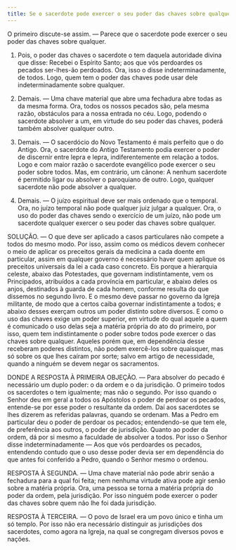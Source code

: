 ```yaml
---
title: Se o sacerdote pode exercer o seu poder das chaves sobre qualquer
---
```


O primeiro discute-se assim. — Parece que o sacerdote pode exercer o seu poder das chaves sobre qualquer.  

1. Pois, o poder das chaves o sacerdote o tem daquela autoridade divina que disse: Recebei o Espírito Santo; aos que vós perdoardes os pecados ser-lhes-ão perdoados. Ora, isso o disse indeterminadamente, de todos. Logo, quem tem o poder das chaves pode usar dele indeterminadamente sobre qualquer.  

2. Demais. — Uma chave material que abre uma fechadura abre todas as da mesma forma. Ora, todos os nossos pecados são, pela mesma razão, obstáculos para a nossa entrada no céu. Logo, podendo o sacerdote absolver a um, em virtude do seu poder das chaves, poderá também absolver qualquer outro.  

3. Demais. — O sacerdócio do Novo Testamento é mais perfeito que o do Antigo. Ora, o sacerdote do Antigo Testamento podia exercer o poder de discernir entre lepra e lepra, indiferentemente em relação a todos. Logo e com maior razão o sacerdote evangélico pode exercer o seu poder sobre todos.  Mas, em contrário, um cânone: A nenhum sacerdote é permitido ligar ou absolver o paroquiano de outro. Logo, qualquer sacerdote não pode absolver a qualquer.  

2. Demais. — O juízo espiritual deve ser mais ordenado que o temporal. Ora, no juízo temporal não pode qualquer juiz julgar a qualquer. Ora, o uso do poder das chaves sendo o exercício de um juízo, não pode um sacerdote qualquer exercer o seu poder das chaves sobre qualquer.  

SOLUÇÃO. — O que deve ser aplicado a casos particulares não compete a todos do mesmo modo. Por isso, assim como os médicos devem conhecer o meio de aplicar os preceitos gerais da medicina a cada doente em particular, assim em qualquer governo é necessário haver quem aplique os preceitos universais da lei a cada caso concreto. Eis porque a hierarquia celeste, abaixo das Potestades, que governam indistintamente, vem os Principados, atribuídos a cada província em particular, e abaixo deles os anjos, destinados à guarda de cada homem, conforme resulta do que dissemos no segundo livro. E o mesmo deve passar no governo da Igreja militante, de modo que a certos caiba governar indistintamente a todos; e abaixo desses exerçam outros um poder distinto sobre diversos. E como o uso das chaves exige um poder superior, em virtude do qual aquele a quem é comunicado o uso delas seja a matéria própria do ato do primeiro, por isso, quem tem indistintamente o poder sobre todos pode exercer o das chaves sobre qualquer. Aqueles porém que, em dependência desse receberam poderes distintos, não podem exercê-los sobre quaisquer, mas só sobre os que lhes caíram por sorte; salvo em artigo de necessidade, quando a ninguém se devem negar os sacramentos.  

DONDE A RESPOSTA À PRIMEIRA OBJEÇÃO. — Para absolver do pecado é necessário um duplo poder: o da ordem e o da jurisdição. O primeiro todos os sacerdotes o tem igualmente; mas não o segundo. Por isso quando o Senhor deu em geral a todos os Apóstolos o poder de perdoar os pecados, entende-se por esse poder o resultante da ordem. Daí aos sacerdotes se lhes dizerem as referidas palavras, quando se ordenam. Mas a Pedro em particular deu o poder de perdoar os pecados; entendendo-se que tem ele, de preferência aos outros, o poder de jurisdição. Quanto ao poder da ordem, dá por si mesmo a faculdade de absolver a todos. Por isso o Senhor disse indeterminadamente — Aos que vós perdoardes os pecados, entendendo contudo que o uso desse poder devia ser em dependência do que antes foi conferido a Pedro, quando o Senhor mesmo o ordenou.  

RESPOSTA À SEGUNDA. — Uma chave material não pode abrir senão a fechadura para a qual foi feita; nem nenhuma virtude ativa pode agir senão sobre a matéria própria. Ora, uma pessoa se torna a matéria própria do poder da ordem, pela jurisdição. Por isso ninguém pode exercer o poder das chaves sobre quem não lhe foi dada jurisdição.  

RESPOSTA À TERCEIRA. — O povo de Israel era um povo único e tinha um só templo. Por isso não era necessário distinguir as jurisdições dos sacerdotes, como agora na Igreja, na qual se congregam diversos povos e nações.